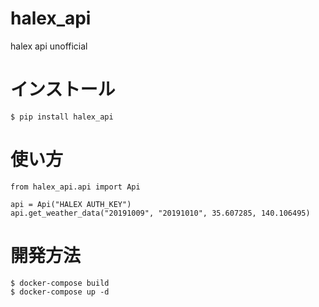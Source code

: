 # halex_api

halex api unofficial

# インストール

```
$ pip install halex_api
```

# 使い方

```
from halex_api.api import Api

api = Api("HALEX AUTH_KEY")
api.get_weather_data("20191009", "20191010", 35.607285, 140.106495)
```

# 開発方法
```
$ docker-compose build
$ docker-compose up -d
```
